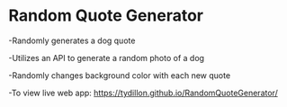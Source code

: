 # Random Quote Generator

-Randomly generates a dog quote

-Utilizes an API to generate a random photo of a dog

-Randomly changes background color with each new quote

-To view live web app: https://tydillon.github.io/RandomQuoteGenerator/